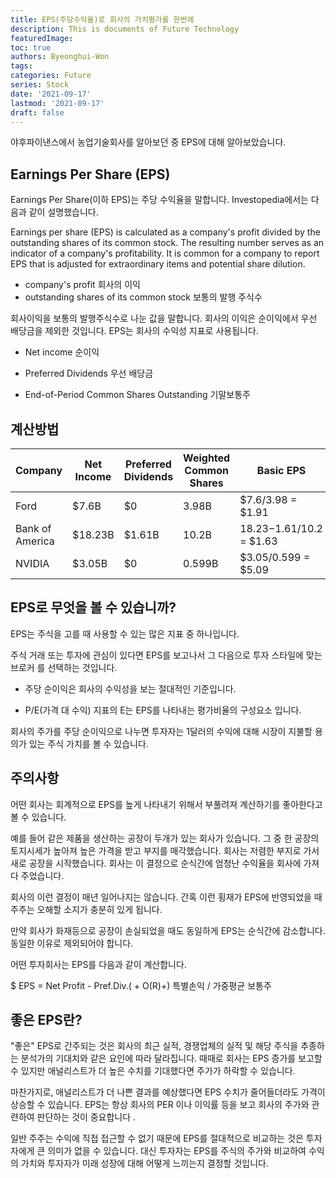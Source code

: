 ```yaml
---
title: EPS(주당수익율)로 회사의 가치평가를 한번에
description: This is documents of Future Technology
featuredImage: 
toc: true
authors: Byeonghui-Won
tags:
categories: Future
series: Stock
date: '2021-09-17'
lastmod: '2021-09-17'
draft: false
---
```



야후파이낸스에서 농업기술회사를 알아보던 중 EPS에 대해 알아보았습니다. 

## Earnings Per Share (EPS)

Earnings Per Share(이하 EPS)는 주당 수익율을 말합니다. Investopedia에서는 다음과 같이 설명했습니다. 

Earnings per share (EPS) is calculated as a company's profit divided by the outstanding shares of its common stock. The resulting number serves as an indicator of a company's profitability. It is common for a company to report EPS that is adjusted for extraordinary items and potential share dilution.

- company's profit 회사의 이익
- outstanding shares of its common stock 보통의 발행 주식수

회사이익을 보통의 발행주식수로 나눈 값을 말합니다. 회사의 이익은 순이익에서 우선 배당금을 제외한 것입니다. EPS는 회사의 수익성 지표로 사용됩니다. 

+ Net income 순이익

+ Preferred Dividends 우선 배당금

+ End-of-Period Common Shares Outstanding 기말보통주

## 계산방법

| Company         | Net Income | Preferred Dividends | Weighted Common Shares | Basic EPS                 |
|-----------------|------------|---------------------|------------------------|---------------------------|
| Ford            | $7.6B      | $0                  | 3.98B                  | $7.6/3.98 = $1.91         |
| Bank of America | $18.23B    | $1.61B              | 10.2B                  | $18.23-$1.61/10.2 = $1.63 |
| NVIDIA          | $3.05B     | $0                  | 0.599B                 | $3.05/0.599 = $5.09       |

## EPS로 무엇을 볼 수 있습니까?

EPS는 주식을 고를 때 사용할 수 있는 많은 지표 중 하나입니다. 

주식 거래 또는 투자에 관심이 있다면 EPS를 보고나서 그 다음으로 투자 스타일에 맞는 브로커 를 선택하는 것입니다.

+ 주당 순이익은 회사의 수익성을 보는 절대적인 기준입니다. 

+ P/E(가격 대 수익) 지표의 E는 EPS를 나타내는 평가비율의 구성요소 입니다. 

회사의 주가를 주당 순이익으로 나누면 투자자는 1달러의 수익에 대해 시장이 지불할 용의가 있는 주식 가치를 볼 수 있습니다.

## 주의사항

어떤 회사는 회계적으로 EPS를 높게 나타내기 위해서 부풀려져 계산하기를 좋아한다고 볼 수 있습니다.

예를 들어 같은 제품을 생산하는 공장이 두개가 있는 회사가 있습니다. 그 중 한 공장의 토지시세가 높아져 높은 가격을 받고 부지를 매각했습니다. 회사는 저렴한 부지로 가서 새로 공장을 시작했습니다. 회사는 이 결정으로 순식간에 엄청난 수익율을 회사에 가져다 주었습니다. 

회사의 이런 결정이 매년 일어나지는 않습니다. 간혹 이런 횡재가 EPS에 반영되었을 때 주주는 오해할 소지가 충분히 있게 됩니다. 

만약 회사가 화재등으로 공장이 손실되었을 때도 동일하게 EPS는 순식간에 감소합니다. 동일한 이유로 제외되어야 합니다. 

어떤 투자회사는 EPS를 다음과 같이 계산합니다. 

$ EPS = Net Profit - Pref.Div.( + O(R)+) 특별손익 / 가중평균 보통주

## 좋은 EPS란?

"좋은" EPS로 간주되는 것은 회사의 최근 실적, 경쟁업체의 실적 및 해당 주식을 추종하는 분석가의 기대치와 같은 요인에 따라 달라집니다. 때때로 회사는 EPS 증가를 보고할 수 있지만 애널리스트가 더 높은 수치를 기대했다면 주가가 하락할 수 있습니다.

마찬가지로, 애널리스트가 더 나쁜 결과를 예상했다면 EPS 수치가 줄어들더라도 가격이 상승할 수 있습니다. EPS는 항상 회사의 PER 이나 이익률 등을 보고 회사의 주가와 관련하여 판단하는 것이 중요합니다 .

일반 주주는 수익에 직접 접근할 수 없기 때문에 EPS를 절대적으로 비교하는 것은 투자자에게 큰 의미가 없을 수 있습니다. 대신 투자자는 EPS를 주식의 주가와 비교하여 수익의 가치와 투자자가 미래 성장에 대해 어떻게 느끼는지 결정할 것입니다.
